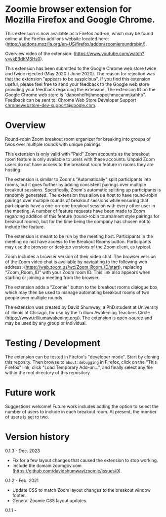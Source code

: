 # Zoomie browser extension for Mozilla Firefox and Google Chrome.

This extension is now available as a Firefox add-on, which may be found online
at the Firefox add-ons website located here:
(https://addons.mozilla.org/en-US/firefox/addon/zoomieroundrobin/).

Overview video of the extension:
(https://www.youtube.com/watch?v=vkE3dhM6Hs0).

This extension has been submitted to the Google Chrome web store twice
and twice rejected (May 2020 / June 2020). The reason for rejection was
that the extension "appears to be suspicious". If you find this
extension useful, please feel free to send your feedback to the Google
web store providing your feedback regarding the extension. The extension
ID on the Google Chrome web store is "daponhefhijhmoopoijhmocanmjkahhb".
Feedback can be sent to: Chrome Web Store Developer Support
<chromewebstore-dev-support@google.com>.

# Overview

Round-robin Zoom breakout room organizer for breaking into groups of twos over multiple rounds with unique pairings.

This extension is only valid with "Paid" Zoom accounts as the breakout room feature is only available to users with these accounts. Unpaid Zoom users do not have access to the breakout room feature in rooms they are hosting.

The extension is similar to Zoom's "Automatically" split participants into rooms, but it goes further by adding consistent pairings over multiple breakout sessions. Specifically, Zoom's automatic splitting up participants is randomly generated. The extension thus allows a host to have round-robin pairings over multiple rounds of breakout sessions while ensuring that participants have a one-on-one breakout session with every other user in the meeting. A number of feature requests have been made to Zoom regarding addition of this feature (round-robin tournament style pairings for breakout rooms), but for the time being the company has chosen not to include the feature.

The extension is meant to be run by the meeting host. Participants in the meeting do not have access to the Breakout Rooms button. Participants may use the browser or desktop versions of the Zoom client, as typical.

Zoom includes a browser version of their video chat. The browser version of the Zoom video chat is available by navigating to the following web address: (https://web.zoom.us/wc/Zoom_Room_ID/start), replacing "Zoom_Room_ID" with your Zoom room ID. This link also appears when starting or joining a meeting from the browser.

The extension adds a "Zoomie" button to the breakout rooms dialogue box, which may then be used to manage automating breakout rooms of two people over multiple rounds.

The extension was created by David Shumway, a PhD student at University of Illinois at Chicago, for use by the Trillium Awakening Teachers Circle (https://www.trilliumawakening.org/). The extension is open-source and may be used by any group or individual.

# Testing / Development

The extension can be tested in Firefox's "developer mode". Start by
cloning this reposity. Then browse to `about:debugging` in Firefox,
click on the "This Firefox" link, click "Load Temporary Add-on...",
and finally select any file within the root directory of this repository.

# Future work

Suggestions welcome! Future work includes adding the option to select the number of users to include in each breakout room. At present, the number of users is set to two.

# Version history

0.1.3 - Dec. 2023
- Fix for a few layout changes that caused the extension to stop working.
- Include the domain zoomgov.com (https://github.com/davidshumway/zoomie/issues/9).

0.1.2 - Feb. 2021
  
- Update CSS to match Zoom layout changes to the breakout window footer.
- General Zoomie CSS layout updates.

0.1.1 -

